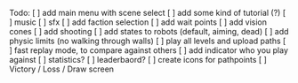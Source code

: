 Todo:
[ ] add main menu with scene select
[ ] add some kind of tutorial (?)
[ ] music
[ ] sfx
[ ] add faction selection
[ ] add wait points
[ ] add vision cones
[ ] add shooting
[ ] add states to robots (default, aiming, dead)
[ ] add physic limits (no walking through walls)
[ ] play all levels and upload paths
[ ] fast replay mode, to compare against others
[ ] add indicator who you play against
[ ] statistics?
[ ] leaderbaord?
[ ] create icons for pathpoints
[ ] Victory / Loss / Draw screen